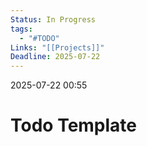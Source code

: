 ```yaml
---
Status: In Progress
tags:
  - "#TODO"
Links: "[[Projects]]"
Deadline: 2025-07-22
---
```

2025-07-22 00:55
# Todo Template

